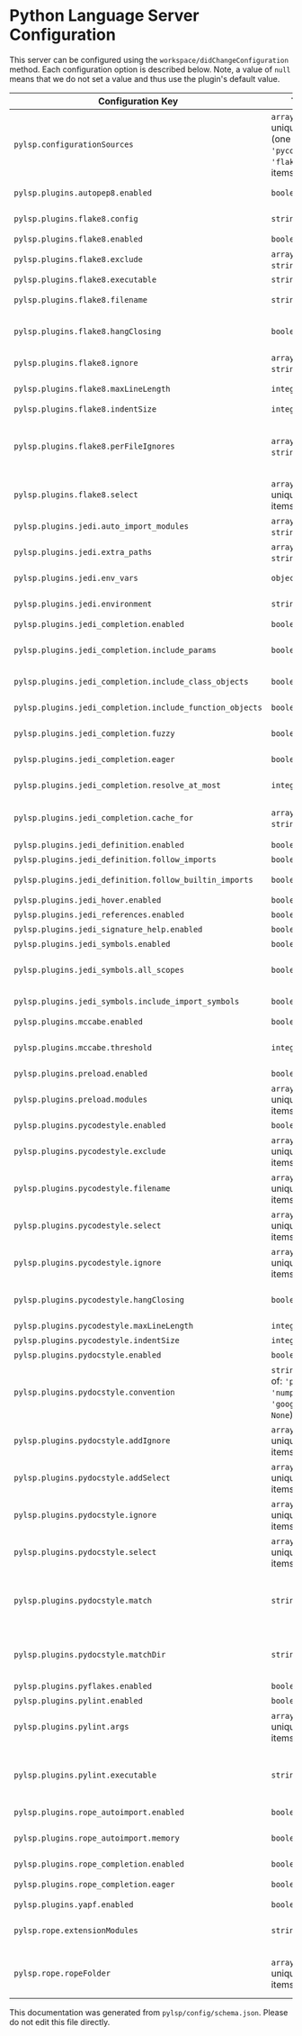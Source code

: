 # Python Language Server Configuration
This server can be configured using the `workspace/didChangeConfiguration` method. Each configuration option is described below. Note, a value of `null` means that we do not set a value and thus use the plugin's default value.

| **Configuration Key** | **Type** | **Description** | **Default** 
|----|----|----|----|
| `pylsp.configurationSources` | `array` of unique `string` (one of: `'pycodestyle'`, `'flake8'`) items | List of configuration sources to use. | `["pycodestyle"]` |
| `pylsp.plugins.autopep8.enabled` | `boolean` | Enable or disable the plugin (disabling required to use `yapf`). | `true` |
| `pylsp.plugins.flake8.config` | `string` | Path to the config file that will be the authoritative config source. | `null` |
| `pylsp.plugins.flake8.enabled` | `boolean` | Enable or disable the plugin. | `false` |
| `pylsp.plugins.flake8.exclude` | `array` of `string` items | List of files or directories to exclude. | `[]` |
| `pylsp.plugins.flake8.executable` | `string` | Path to the flake8 executable. | `"flake8"` |
| `pylsp.plugins.flake8.filename` | `string` | Only check for filenames matching the patterns in this list. | `null` |
| `pylsp.plugins.flake8.hangClosing` | `boolean` | Hang closing bracket instead of matching indentation of opening bracket's line. | `null` |
| `pylsp.plugins.flake8.ignore` | `array` of `string` items | List of errors and warnings to ignore (or skip). | `[]` |
| `pylsp.plugins.flake8.maxLineLength` | `integer` | Maximum allowed line length for the entirety of this run. | `null` |
| `pylsp.plugins.flake8.indentSize` | `integer` | Set indentation spaces. | `null` |
| `pylsp.plugins.flake8.perFileIgnores` | `array` of `string` items | A pairing of filenames and violation codes that defines which violations to ignore in a particular file, for example: `["file_path.py:W305,W304"]`). | `[]` |
| `pylsp.plugins.flake8.select` | `array` of unique `string` items | List of errors and warnings to enable. | `null` |
| `pylsp.plugins.jedi.auto_import_modules` | `array` of `string` items | List of module names for jedi.settings.auto_import_modules. | `["numpy"]` |
| `pylsp.plugins.jedi.extra_paths` | `array` of `string` items | Define extra paths for jedi.Script. | `[]` |
| `pylsp.plugins.jedi.env_vars` | `object` | Define environment variables for jedi.Script and Jedi.names. | `null` |
| `pylsp.plugins.jedi.environment` | `string` | Define environment for jedi.Script and Jedi.names. | `null` |
| `pylsp.plugins.jedi_completion.enabled` | `boolean` | Enable or disable the plugin. | `true` |
| `pylsp.plugins.jedi_completion.include_params` | `boolean` | Auto-completes methods and classes with tabstops for each parameter. | `true` |
| `pylsp.plugins.jedi_completion.include_class_objects` | `boolean` | Adds class objects as a separate completion item. | `false` |
| `pylsp.plugins.jedi_completion.include_function_objects` | `boolean` | Adds function objects as a separate completion item. | `false` |
| `pylsp.plugins.jedi_completion.fuzzy` | `boolean` | Enable fuzzy when requesting autocomplete. | `false` |
| `pylsp.plugins.jedi_completion.eager` | `boolean` | Resolve documentation and detail eagerly. | `false` |
| `pylsp.plugins.jedi_completion.resolve_at_most` | `integer` | How many labels and snippets (at most) should be resolved? | `25` |
| `pylsp.plugins.jedi_completion.cache_for` | `array` of `string` items | Modules for which labels and snippets should be cached. | `["pandas", "numpy", "tensorflow", "matplotlib"]` |
| `pylsp.plugins.jedi_definition.enabled` | `boolean` | Enable or disable the plugin. | `true` |
| `pylsp.plugins.jedi_definition.follow_imports` | `boolean` | The goto call will follow imports. | `true` |
| `pylsp.plugins.jedi_definition.follow_builtin_imports` | `boolean` | If follow_imports is True will decide if it follow builtin imports. | `true` |
| `pylsp.plugins.jedi_hover.enabled` | `boolean` | Enable or disable the plugin. | `true` |
| `pylsp.plugins.jedi_references.enabled` | `boolean` | Enable or disable the plugin. | `true` |
| `pylsp.plugins.jedi_signature_help.enabled` | `boolean` | Enable or disable the plugin. | `true` |
| `pylsp.plugins.jedi_symbols.enabled` | `boolean` | Enable or disable the plugin. | `true` |
| `pylsp.plugins.jedi_symbols.all_scopes` | `boolean` | If True lists the names of all scopes instead of only the module namespace. | `true` |
| `pylsp.plugins.jedi_symbols.include_import_symbols` | `boolean` | If True includes symbols imported from other libraries. | `true` |
| `pylsp.plugins.mccabe.enabled` | `boolean` | Enable or disable the plugin. | `true` |
| `pylsp.plugins.mccabe.threshold` | `integer` | The minimum threshold that triggers warnings about cyclomatic complexity. | `15` |
| `pylsp.plugins.preload.enabled` | `boolean` | Enable or disable the plugin. | `true` |
| `pylsp.plugins.preload.modules` | `array` of unique `string` items | List of modules to import on startup | `[]` |
| `pylsp.plugins.pycodestyle.enabled` | `boolean` | Enable or disable the plugin. | `true` |
| `pylsp.plugins.pycodestyle.exclude` | `array` of unique `string` items | Exclude files or directories which match these patterns. | `[]` |
| `pylsp.plugins.pycodestyle.filename` | `array` of unique `string` items | When parsing directories, only check filenames matching these patterns. | `[]` |
| `pylsp.plugins.pycodestyle.select` | `array` of unique `string` items | Select errors and warnings | `null` |
| `pylsp.plugins.pycodestyle.ignore` | `array` of unique `string` items | Ignore errors and warnings | `[]` |
| `pylsp.plugins.pycodestyle.hangClosing` | `boolean` | Hang closing bracket instead of matching indentation of opening bracket's line. | `null` |
| `pylsp.plugins.pycodestyle.maxLineLength` | `integer` | Set maximum allowed line length. | `null` |
| `pylsp.plugins.pycodestyle.indentSize` | `integer` | Set indentation spaces. | `null` |
| `pylsp.plugins.pydocstyle.enabled` | `boolean` | Enable or disable the plugin. | `false` |
| `pylsp.plugins.pydocstyle.convention` | `string` (one of: `'pep257'`, `'numpy'`, `'google'`, `None`) | Choose the basic list of checked errors by specifying an existing convention. | `null` |
| `pylsp.plugins.pydocstyle.addIgnore` | `array` of unique `string` items | Ignore errors and warnings in addition to the specified convention. | `[]` |
| `pylsp.plugins.pydocstyle.addSelect` | `array` of unique `string` items | Select errors and warnings in addition to the specified convention. | `[]` |
| `pylsp.plugins.pydocstyle.ignore` | `array` of unique `string` items | Ignore errors and warnings | `[]` |
| `pylsp.plugins.pydocstyle.select` | `array` of unique `string` items | Select errors and warnings | `null` |
| `pylsp.plugins.pydocstyle.match` | `string` | Check only files that exactly match the given regular expression; default is to match files that don't start with 'test_' but end with '.py'. | `"(?!test_).*\\.py"` |
| `pylsp.plugins.pydocstyle.matchDir` | `string` | Search only dirs that exactly match the given regular expression; default is to match dirs which do not begin with a dot. | `"[^\\.].*"` |
| `pylsp.plugins.pyflakes.enabled` | `boolean` | Enable or disable the plugin. | `true` |
| `pylsp.plugins.pylint.enabled` | `boolean` | Enable or disable the plugin. | `false` |
| `pylsp.plugins.pylint.args` | `array` of non-unique `string` items | Arguments to pass to pylint. | `[]` |
| `pylsp.plugins.pylint.executable` | `string` | Executable to run pylint with. Enabling this will run pylint on unsaved files via stdin. Can slow down workflow. Only works with python3. | `null` |
| `pylsp.plugins.rope_autoimport.enabled` | `boolean` | Enable or disable autoimport. | `false` |
| `pylsp.plugins.rope_autoimport.memory` | `boolean` | Make the autoimport database memory only. Drastically increases startup time. | `false` |
| `pylsp.plugins.rope_completion.enabled` | `boolean` | Enable or disable the plugin. | `false` |
| `pylsp.plugins.rope_completion.eager` | `boolean` | Resolve documentation and detail eagerly. | `false` |
| `pylsp.plugins.yapf.enabled` | `boolean` | Enable or disable the plugin. | `true` |
| `pylsp.rope.extensionModules` | `string` | Builtin and c-extension modules that are allowed to be imported and inspected by rope. | `null` |
| `pylsp.rope.ropeFolder` | `array` of unique `string` items | The name of the folder in which rope stores project configurations and data.  Pass `null` for not using such a folder at all. | `null` |

This documentation was generated from `pylsp/config/schema.json`. Please do not edit this file directly.
